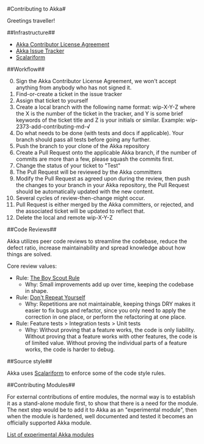 #Contributing to Akka#

Greetings traveller!

##Infrastructure##

* [Akka Contributor License Agreement](www.typesafe.com/contribute/cla)
* [Akka Issue Tracker](http://doc.akka.io/docs/akka/current/project/issue-tracking.html)
* [Scalariform](https://github.com/mdr/scalariform)

##Workflow##

0. Sign the Akka Contributor License Agreement,
   we won't accept anything from anybody who has not signed it.
1. Find-or-create a ticket in the issue tracker
2. Assign that ticket to yourself
3. Create a local branch with the following name format: wip-X-Y-Z
   where the X is the number of the ticket in the tracker,
   and Y is some brief keywords of the ticket title and Z is your initials or similar.
   Example: wip-2373-add-contributing-md-√
4. Do what needs to be done (with tests and docs if applicable).
   Your branch should pass all tests before going any further.
5. Push the branch to your clone of the Akka repository
6. Create a Pull Request onto the applicable Akka branch,
   if the number of commits are more than a few, please squash the
   commits first.
7. Change the status of your ticket to "Test"
8. The Pull Request will be reviewed by the Akka committers
9. Modify the Pull Request as agreed upon during the review,
   then push the changes to your branch in your Akka repository,
   the Pull Request should be automatically updated with the new
   content.
10. Several cycles of review-then-change might occur.
11. Pull Request is either merged by the Akka committers,
    or rejected, and the associated ticket will be updated to
    reflect that.
12. Delete the local and remote wip-X-Y-Z

##Code Reviews##

Akka utilizes peer code reviews to streamline the codebase, reduce the defect ratio,
increase maintainability and spread knowledge about how things are solved.

Core review values:

* Rule: [The Boy Scout Rule](http://programmer.97things.oreilly.com/wiki/index.php/The_Boy_Scout_Rule)
  - Why: Small improvements add up over time, keeping the codebase in shape.
* Rule: [Don't Repeat Yourself](http://programmer.97things.oreilly.com/wiki/index.php/Don't_Repeat_Yourself)
  - Why: Repetitions are not maintainable, keeping things DRY makes it easier to fix bugs and refactor,
  since you only need to apply the correction in one place, or perform the refactoring at one place.
* Rule: Feature tests > Integration tests > Unit tests
  - Why: Without proving that a feature works, the code is only liability.
         Without proving that a feature works with other features, the code is of limited value.
         Without proving the individual parts of a feature works, the code is harder to debug.

##Source style##

Akka uses [Scalariform](https://github.com/mdr/scalariform) to enforce some of the code style rules.

##Contributing Modules##

For external contributions of entire modules, the normal way is to establish it as a stand-alone module first,
 to show that there is a need for the module. The next step would be to add it to Akka as an "experimental module",
 then when the module is hardened, well documented and tested it becomes an officially supported Akka module.

[List of experimental Akka modules](http://doc.akka.io/docs/akka/current/experimental/index.html)
